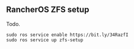 ## RancherOS ZFS setup

Todo.

```shell
sudo ros service enable https://bit.ly/34RazfI
sudo ros service up zfs-setup
```
